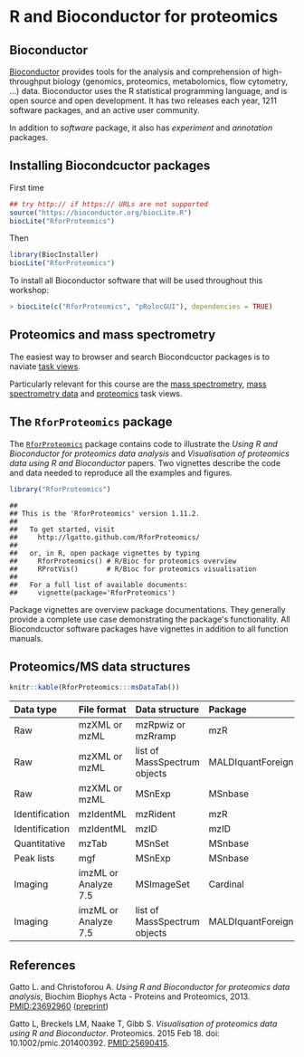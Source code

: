 # R and Bioconductor for proteomics

## Bioconductor

[Bioconductor](http://www.bioconductor.org/) provides tools for the
analysis and comprehension of high-throughput biology (genomics,
proteomics, metabolomics, flow cytometry, ...)  data. Bioconductor
uses the R statistical programming language, and is open source and
open development. It has two releases each year, 1211 software
packages, and an active user community.

In addition to *software* package, it also has *experiment* and
*annotation* packages.

## Installing Biocondcuctor packages

First time


```r
## try http:// if https:// URLs are not supported
source("https://bioconductor.org/biocLite.R")
biocLite("RforProteomics")
```

Then


```r
library(BiocInstaller)
biocLite("RforProteomics")
```

To install all Bioconductor software that will be used throughout this
workshop:


```r
> biocLite(c("RforProteomics", "pRolocGUI"), dependencies = TRUE)
```
## Proteomics and mass spectrometry

The easiest way to browser and search Biocondcuctor packages is to
naviate [task
views](http://www.bioconductor.org/packages/release/BiocViews.html#___Software).

Particularly relevant for this course are the [mass
spectrometry](http://www.bioconductor.org/packages/release/BiocViews.html#___MassSpectrometry),
[mass spectrometry
data](http://www.bioconductor.org/packages/release/BiocViews.html#___MassSpectrometryData)
and
[proteomics](http://www.bioconductor.org/packages/release/BiocViews.html#___Proteomics)
task views.

## The `RforProteomics` package

The
[`RforProteomics`](http://www.bioconductor.org/packages/release/data/experiment/html/RforProteomics.html)
package contains code to illustrate the *Using R and Bioconductor for
proteomics data analysis* and *Visualisation of proteomics data using
R and Bioconductor* papers. Two vignettes describe the code and data
needed to reproduce all the examples and figures.





```r
library("RforProteomics")
```

```
## 
## This is the 'RforProteomics' version 1.11.2.
## 
##   To get started, visit
##     http://lgatto.github.com/RforProteomics/
## 
##   or, in R, open package vignettes by typing
##     RforProteomics() # R/Bioc for proteomics overview
##     RProtVis()       # R/Bioc for proteomics visualisation
## 
##   For a full list of available documents:
##     vignette(package='RforProteomics')
```

Package vignettes are overview package documentations. They generally
provide a complete use case demonstrating the package's
functionality. All Biocondcuctor software packages have vignettes in
addition to all function manuals.

## Proteomics/MS data structures


```r
knitr::kable(RforProteomics:::msDataTab())
```



|Data type      |File format          |Data structure               |Package           |
|:--------------|:--------------------|:----------------------------|:-----------------|
|Raw            |mzXML or mzML        |mzRpwiz or mzRramp           |mzR               |
|Raw            |mzXML or mzML        |list of MassSpectrum objects |MALDIquantForeign |
|Raw            |mzXML or mzML        |MSnExp                       |MSnbase           |
|Identification |mzIdentML            |mzRident                     |mzR               |
|Identification |mzIdentML            |mzID                         |mzID              |
|Quantitative   |mzTab                |MSnSet                       |MSnbase           |
|Peak lists     |mgf                  |MSnExp                       |MSnbase           |
|Imaging        |imzML or Analyze 7.5 |MSImageSet                   |Cardinal          |
|Imaging        |imzML or Analyze 7.5 |list of MassSpectrum objects |MALDIquantForeign |

## References

Gatto L. and Christoforou A. *Using R and Bioconductor for proteomics
data analysis*, Biochim Biophys Acta - Proteins and Proteomics,
2013. [PMID:23692960](https://www.ncbi.nlm.nih.gov/pubmed/23692960)
([preprint](https://arxiv.org/abs/1305.6559))

Gatto L, Breckels LM, Naake T, Gibb S. *Visualisation of proteomics
data using R and Bioconductor*. Proteomics. 2015 Feb 18. doi:
10.1002/pmic.201400392. [PMID:25690415](http://www.ncbi.nlm.nih.gov/pubmed/25690415).



